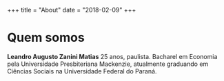 +++
title = "About"
date = "2018-02-09"
+++

# Quem somos

**Leandro Augusto Zanini Matias**
25 anos, paulista. Bacharel em Economia pela Universidade Presbiteriana Mackenzie, atualmente graduando em Ciências Sociais na Universidade Federal do Paraná.
